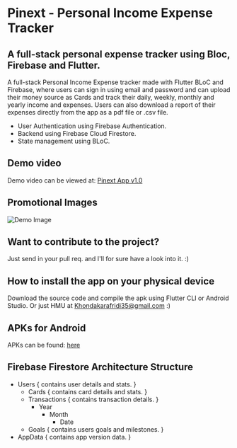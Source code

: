 # Pinext - Personal Income Expense Tracker

## A full-stack personal expense tracker using Bloc, Firebase and Flutter.

A full-stack Personal Income Expense tracker made with Flutter BLoC and Firebase, where users can sign in using email and password and can upload their money source as Cards and track their daily, weekly, monthly and yearly income and expenses. Users can also download a report of their expenses directly from the app as a pdf file or .csv file.

* User Authentication using Firebase Authentication.
* Backend using Firebase Cloud Firestore.
* State management using BLoC.

## Demo video

Demo video can be viewed at: [Pinext App v1.0](https://www.youtube.com/watch?v=HCSu5J9PyzU&t=17s)

## Promotional Images

![Demo Image](https://github.com/llKYOTOll/Pinext-PersonalIncomeExpenseTrackingApp/blob/master/assets/promotional_images/Screenshot%202022-09-25%20093843.png?raw=true)

## Want to contribute to the project? 

Just send in your pull req. and I'll for sure have a look into it. :)

## How to install the app on your physical device

Download the source code and compile the apk using Flutter CLI or Android Studio. Or  just HMU at Khondakarafridi35@gmail.com :)

## APKs for Android

APKs can be found: [here](https://drive.google.com/drive/folders/1Z-fPUf9SbRhjLuHZsv87LCJxbRI3bJQT?usp=sharing)

## Firebase Firestore Architecture Structure

- Users { contains user details and stats. }
    - Cards { contains card details and stats. }
    - Transactions { contains transaction details. }
        - Year
            - Month
                - Date
    - Goals { contains users goals and milestones. }
- AppData { contains app version data. }


